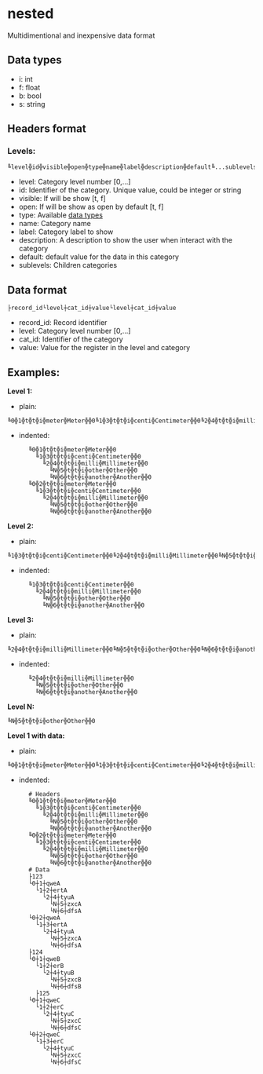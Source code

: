 # nested
Multidimentional and inexpensive data format



## <a name="data_types"></a>Data types
* i: int
* f: float
* b: bool
* s: string

## Headers format

### Levels:
```
╚level╬id╬visible╬open╬type╬name╬label╬description╬default╚...sublevels...
```
- level: Category level number [0,...]
- id: Identifier of the category. Unique value, could be integer or string
- visible: If will be show [t, f]
- open: If will be show as open by default [t, f]
- type: Available [data types](#data_types)
- name: Category name
- label: Category label to show
- description: A description to show the user when interact with the category
- default: default value for the data in this category
- sublevels: Children categories

## Data format
```
├record_id└level┼cat_id┼value└level┼cat_id┼value
```
- record_id: Record identifier
- level: Category level number [0,...]
- cat_id: Identifier of the category
- value: Value for the register in the level and category

## Examples:
**Level 1:**
* plain:
```
╚0╬1╬t╬t╬i╬meter╬Meter╬╬0╚1╬3╬t╬t╬i╬centi╬Centimeter╬╬0╚2╬4╬t╬t╬i╬milli╬Millimeter╬╬0╚N╬5╬t╬t╬i╬other╬Other╬╬0╚N╬6╬t╬t╬i╬another╬Another╬╬0╚0╬2╬t╬t╬i╬meter╬Meter╬╬0╚1╬3╬t╬t╬i╬centi╬Centimeter╬╬0╚2╬4╬t╬t╬i╬milli╬Millimeter╬╬0╚N╬5╬t╬t╬i╬other╬Other╬╬0╚N╬6╬t╬t╬i╬another╬Another╬╬0
```
* indented:
```
      ╚0╬1╬t╬t╬i╬meter╬Meter╬╬0
        ╚1╬3╬t╬t╬i╬centi╬Centimeter╬╬0
          ╚2╬4╬t╬t╬i╬milli╬Millimeter╬╬0
            ╚N╬5╬t╬t╬i╬other╬Other╬╬0
            ╚N╬6╬t╬t╬i╬another╬Another╬╬0
      ╚0╬2╬t╬t╬i╬meter╬Meter╬╬0
        ╚1╬3╬t╬t╬i╬centi╬Centimeter╬╬0
          ╚2╬4╬t╬t╬i╬milli╬Millimeter╬╬0
            ╚N╬5╬t╬t╬i╬other╬Other╬╬0
            ╚N╬6╬t╬t╬i╬another╬Another╬╬0
```

**Level 2:**
* plain:
```
╚1╬3╬t╬t╬i╬centi╬Centimeter╬╬0╚2╬4╬t╬t╬i╬milli╬Millimeter╬╬0╚N╬5╬t╬t╬i╬other╬Other╬╬0╚N╬6╬t╬t╬i╬another╬Another╬╬0
```
* indented:
```
      ╚1╬3╬t╬t╬i╬centi╬Centimeter╬╬0
        ╚2╬4╬t╬t╬i╬milli╬Millimeter╬╬0
          ╚N╬5╬t╬t╬i╬other╬Other╬╬0
          ╚N╬6╬t╬t╬i╬another╬Another╬╬0
```

**Level 3:**
* plain:
```
╚2╬4╬t╬t╬i╬milli╬Millimeter╬╬0╚N╬5╬t╬t╬i╬other╬Other╬╬0╚N╬6╬t╬t╬i╬another╬Another╬╬0
```
* indented:
```
      ╚2╬4╬t╬t╬i╬milli╬Millimeter╬╬0
        ╚N╬5╬t╬t╬i╬other╬Other╬╬0
        ╚N╬6╬t╬t╬i╬another╬Another╬╬0
```

**Level N:**
```
╚N╬5╬t╬t╬i╬other╬Other╬╬0
```

**Level 1 with data:**
* plain:
```
╚0╬1╬t╬t╬i╬meter╬Meter╬╬0╚1╬3╬t╬t╬i╬centi╬Centimeter╬╬0╚2╬4╬t╬t╬i╬milli╬Millimeter╬╬0╚N╬5╬t╬t╬i╬other╬Other╬╬0╚N╬6╬t╬t╬i╬another╬Another╬╬0╚0╬2╬t╬t╬i╬meter╬Meter╬╬0╚1╬3╬t╬t╬i╬centi╬Centimeter╬╬0╚2╬4╬t╬t╬i╬milli╬Millimeter╬╬0╚N╬5╬t╬t╬i╬other╬Other╬╬0╚N╬6╬t╬t╬i╬another╬Another╬╬0
```
* indented:
```
      # Headers
      ╚0╬1╬t╬t╬i╬meter╬Meter╬╬0
        ╚1╬3╬t╬t╬i╬centi╬Centimeter╬╬0
          ╚2╬4╬t╬t╬i╬milli╬Millimeter╬╬0
            ╚N╬5╬t╬t╬i╬other╬Other╬╬0
            ╚N╬6╬t╬t╬i╬another╬Another╬╬0
      ╚0╬2╬t╬t╬i╬meter╬Meter╬╬0
        ╚1╬3╬t╬t╬i╬centi╬Centimeter╬╬0
          ╚2╬4╬t╬t╬i╬milli╬Millimeter╬╬0
            ╚N╬5╬t╬t╬i╬other╬Other╬╬0
            ╚N╬6╬t╬t╬i╬another╬Another╬╬0
      # Data
      ├123
      └0┼1┼qweA
        └1┼2┼ertA
          └2┼4┼tyuA
            └N┼5┼zxcA
            └N┼6┼dfsA
      └0┼2┼qweA
        └1┼3┼ertA
          └2┼4┼tyuA
            └N┼5┼zxcA
            └N┼6┼dfsA
      ├124
      └0┼1┼qweB
        └1┼2┼erB
          └2┼4┼tyuB
            └N┼5┼zxcB
            └N┼6┼dfsB
		├125
      └0┼1┼qweC
        └1┼2┼erC
          └2┼4┼tyuC
            └N┼5┼zxcC
            └N┼6┼dfsC
      └0┼2┼qweC
        └1┼3┼erC
          └2┼4┼tyuC
            └N┼5┼zxcC
            └N┼6┼dfsC
```
